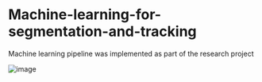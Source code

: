 # Machine-learning-for-segmentation-and-tracking


Machine learning pipeline was implemented as part of the research project

![image](https://github.com/user-attachments/assets/b7447ff1-8aff-47b7-afd8-e3b45fbf34ee)
